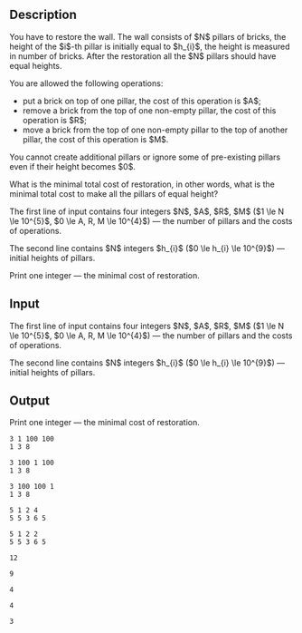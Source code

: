 ## Description

<div><p>You have to restore the wall. The wall consists of $N$ pillars of bricks, the height of the $i$-th pillar is initially equal to $h_{i}$, the height is measured in number of bricks. After the restoration all the $N$ pillars should have equal heights.</p><p>You are allowed the following operations:</p><ul><li> put a brick on top of one pillar, the cost of this operation is $A$;</li><li> remove a brick from the top of one non-empty pillar, the cost of this operation is $R$;</li><li> move a brick from the top of one non-empty pillar to the top of another pillar, the cost of this operation is $M$.</li></ul><p>You cannot create additional pillars or ignore some of pre-existing pillars even if their height becomes $0$.</p><p>What is the minimal total cost of restoration, in other words, what is the minimal total cost to make all the pillars of equal height?</p></div><div class="input-specification"><p>The first line of input contains four integers $N$, $A$, $R$, $M$ ($1 \le N \le 10^{5}$, $0 \le A, R, M \le 10^{4}$)&nbsp;— the number of pillars and the costs of operations.</p><p>The second line contains $N$ integers $h_{i}$ ($0 \le h_{i} \le 10^{9}$)&nbsp;— initial heights of pillars.</p></div><div class="output-specification"><p>Print one integer&nbsp;— the minimal cost of restoration.</p></div>

## Input

<p>The first line of input contains four integers $N$, $A$, $R$, $M$ ($1 \le N \le 10^{5}$, $0 \le A, R, M \le 10^{4}$)&nbsp;— the number of pillars and the costs of operations.</p><p>The second line contains $N$ integers $h_{i}$ ($0 \le h_{i} \le 10^{9}$)&nbsp;— initial heights of pillars.</p>

## Output

<p>Print one integer&nbsp;— the minimal cost of restoration.</p>





```input1
3 1 100 100
1 3 8
```




```input2
3 100 1 100
1 3 8
```




```input3
3 100 100 1
1 3 8
```




```input4
5 1 2 4
5 5 3 6 5
```




```input5
5 1 2 2
5 5 3 6 5
```




```output1
12
```




```output2
9
```




```output3
4
```




```output4
4
```




```output5
3
```


